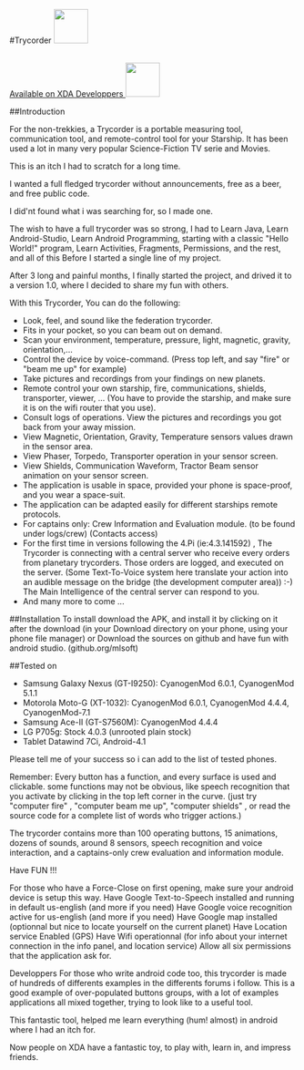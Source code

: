 #Trycorder
<a href="https://f-droid.org/repository/browse/?fdid=net.ddns.mlsoftlaberge.trycorder" target="_blank">
  <img src="https://f-droid.org/badge/get-it-on.png" height="60"/>
</a>

<BR>

<a href="https://forum.xda-developers.com/android/apps-games/trycorder-public-project-t3391155" target="_blank">
  Available on XDA Developpers <img src="https://forum.xda-cdn.com/images/2015/xda-logo_newcolors.svg" height="60"/>
</a>

##Introduction

For the non-trekkies, a Trycorder is a portable measuring tool, communication tool, and remote-control tool for your Starship. It has been used a lot in many very popular Science-Fiction TV serie and Movies.

This is an itch I had to scratch for a long time.

I wanted a full fledged trycorder without announcements, free as a beer, and free public code.

I did'nt found what i was searching for, so I made one. 

The wish to have a full trycorder was so strong, I had to Learn Java, Learn Android-Studio, Learn Android Programming, starting with a classic "Hello World!" program, Learn Activities, Fragments, Permissions,  and the rest, and all of this Before I started a single line of my project.

After 3 long and painful months, I finally started the project, and drived it to a version 1.0, where I decided to share my fun with others.

With this Trycorder, You can do the following:
- Look, feel, and sound like the federation trycorder.
- Fits in your pocket, so you can beam out on demand.
- Scan your environment, temperature, pressure, light, magnetic, gravity, orientation,...
- Control the device by voice-command. (Press top left, and say "fire" or "beam me up" for example)
- Take pictures and recordings from your findings on new planets.
- Remote control your own starship, fire, communications, shields, transporter, viewer, ...
  (You have to provide the starship, and make sure it is on the wifi router that you use).
- Consult logs of operations. View the pictures and recordings you got back from your away mission.
- View Magnetic, Orientation, Gravity, Temperature sensors values drawn in the sensor area.
- View Phaser, Torpedo, Transporter operation in your sensor screen.
- View Shields, Communication Waveform, Tractor Beam sensor animation on your sensor screen.
- The application is usable in space, provided your phone is space-proof, and you wear a space-suit.
- The application can be adapted easily for different starships remote protocols.
- For captains only: Crew Information and Evaluation module. (to be found under logs/crew) (Contacts access)
- For the first time in versions following the 4.Pi (ie:4.3.141592) , The Trycorder is connecting with a central server who receive every orders from planetary trycorders. Those orders are logged, and executed on the server. (Some Text-To-Voice system here translate your action into an audible message on the bridge (the development computer area)) :-)
The Main Intelligence of the central server can respond to you.
- And many more to come ...

##Installation
To install download the APK, and install it by clicking on it after the download (in your Download directory on your phone, using your phone file manager)
 or 
Download the sources on github and have fun with android studio. (github.org/mlsoft)

##Tested on
 - Samsung Galaxy Nexus (GT-I9250): CyanogenMod 6.0.1, CyanogenMod 5.1.1
 - Motorola Moto-G (XT-1032): CyanogenMod 6.0.1, CyanogenMod 4.4.4, CyanogenMod-7.1
 - Samsung Ace-II (GT-S7560M): CyanogenMod 4.4.4
 - LG P705g: Stock 4.0.3 (unrooted plain stock)
 - Tablet Datawind 7Ci, Android-4.1

Please tell me of your success so i can add to the list of tested phones.

Remember: Every button has a function, and every surface is used and clickable. some functions may not be obvious, like speech recognition that you activate by clicking in the top left corner in the curve. (just try "computer fire" , "computer beam me up", "computer shields" , or read the source code for a complete list of words who trigger actions.)

The trycorder contains more than 100 operating buttons, 15 animations, dozens of sounds, around 8 sensors, speech recognition and voice interaction, and a captains-only crew evaluation and information module.

Have FUN !!! 

For those who have a Force-Close on first opening, make sure your android device is setup this way.
Have Google Text-to-Speech installed and running in default us-english (and more if you need)
Have Google voice recognition active for us-english (and more if you need)
Have Google map installed (optionnal but nice to locate yourself on the current planet)
Have Location service Enabled (GPS)
Have Wifi operationnal (for info about your internet connection in the info panel, and location service)
Allow all six permissions that the application ask for.

Developpers
For those who write android code too, this trycorder is made of hundreds of differents examples
in the differents forums i follow. This is a good example of over-populated buttons groups, with a lot of
examples applications all mixed together, trying to look like to a useful tool.

This fantastic tool, helped me learn everything (hum! almost) in android where I had an itch for.

Now people on XDA have a fantastic toy, to play with, learn in, and impress friends.
